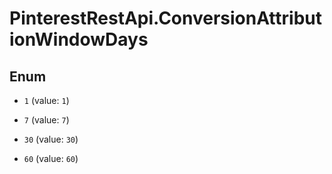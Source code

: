# PinterestRestApi.ConversionAttributionWindowDays

## Enum


* `1` (value: `1`)

* `7` (value: `7`)

* `30` (value: `30`)

* `60` (value: `60`)


